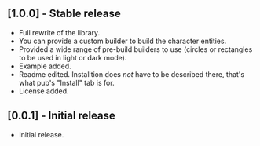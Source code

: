 ## [1.0.0] - Stable release

* Full rewrite of the library.
* You can provide a custom builder to build the character entities.
* Provided a wide range of pre-build builders to use (circles or rectangles to be used in light or dark mode).
* Example added.
* Readme edited. Installtion does _not_ have to be described there, that's what pub's "Install" tab is for.
* License added.

## [0.0.1] - Initial release

* Initial release.
